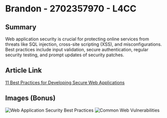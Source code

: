 # Brandon - 2702357970 - L4CC

## Summary
Web application security is crucial for protecting online services from threats like SQL injection, cross-site scripting (XSS), and misconfigurations. Best practices include input validation, secure authentication, regular security testing, and prompt updates of security patches.

## Article Link
[11 Best Practices for Developing Secure Web Applications](https://www.lrswebsolutions.com/Blog/Posts/32/Website-Security/11-Best-Practices-for-Developing-Secure-Web-Applications/blog-post/)

## Images (Bonus)
![Web Application Security Best Practices](https://tse2.mm.bing.net/th?id=OIP.H0MJ3G2-fwWERiUxL5UukgHaGW&pid=Api)
![Common Web Vulnerabilities](https://tse3.mm.bing.net/th?id=OIP.QHxfOMqgW8ruZu800XkvoAHaDt&pid=Api)

